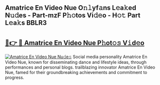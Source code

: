 ## Amatrice En Video Nue O𝚗𝚕yf𝚊ns L𝚎a𝚔ed N𝚞𝚍es - Part-mzF P𝚑𝚘tos Vi𝚍𝚎o - H𝚘𝚝 Part L𝚎a𝚔s BBLR3

# <h2><a href="http://kfd8i5.oniu.top/?m=Amatrice+En+Video+Nue">🔗👉 🔴 Amatrice En Video Nue P𝚑ot𝚘𝚜 V𝚒d𝚎o</a></h2>

[![Amatrice En Video Nue Nu𝚍e𝚜](https://i.imgur.com/0qMVB7G.gif)](http://kfd8i5.oniu.top/?m=Amatrice+En+Video+Nue)
Social media personality Amatrice En Video Nue, known for disseminating dance and lifestyle ideas, through performances and personal blogs. trailblazing innovator Amatrice En Video Nue, famed for their groundbreaking achievements and commitment to progress.  
